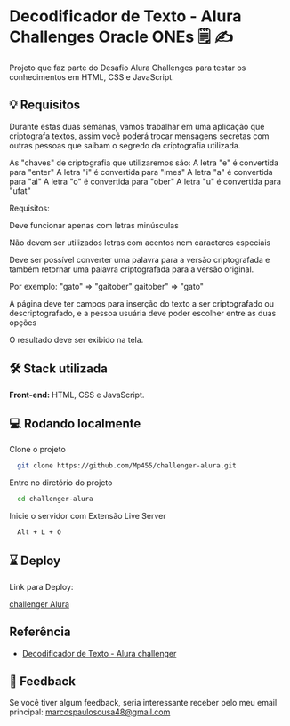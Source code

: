 # Decodificador de Texto - Alura Challenges Oracle ONEs 🗒️ ✍️

Projeto que faz parte do Desafio Alura Challenges para testar os conhecimentos em HTML, CSS e JavaScript.

## 💡 Requisitos

Durante estas duas semanas, vamos trabalhar em uma aplicação que criptografa textos, assim você poderá trocar mensagens secretas com outras pessoas que saibam o segredo da criptografia utilizada.

As "chaves" de criptografia que utilizaremos são:
A letra "e" é convertida para "enter"
A letra "i" é convertida para "imes"
A letra "a" é convertida para "ai"
A letra "o" é convertida para "ober"
A letra "u" é convertida para "ufat"

Requisitos:

Deve funcionar apenas com letras minúsculas

Não devem ser utilizados letras com acentos nem caracteres especiais

Deve ser possível converter uma palavra para a versão criptografada e também retornar uma palavra criptografada para a versão original.

Por exemplo:
"gato" => "gaitober"
gaitober" => "gato"

A página deve ter campos para inserção do texto a ser criptografado ou descriptografado, e a pessoa usuária deve poder escolher entre as duas opções

O resultado deve ser exibido na tela.

## 🛠️ Stack utilizada

**Front-end:** HTML, CSS e JavaScript.

## 💻 Rodando localmente

Clone o projeto

```bash
  git clone https://github.com/Mp455/challenger-alura.git
```

Entre no diretório do projeto

```bash
  cd challenger-alura
```

Inicie o servidor com Extensão Live Server

```bash
  Alt + L + O
```

## ⌛ Deploy

Link para Deploy:

[challenger Alura](https://mp455.github.io/challenger-alura/)

## Referência

- [Decodificador de Texto - Alura challenger](https://trello.com/b/OpJimWPf/decodificador-de-texto-alura-challenges-oracle-one)

## 🚀 Feedback

Se você tiver algum feedback, seria interessante receber pelo meu email principal: marcospaulosousa48@gmail.com
